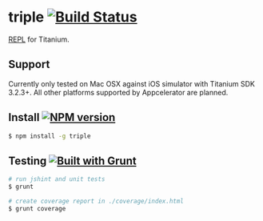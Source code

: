 # triple [![Build Status](https://travis-ci.org/tonylukasavage/triple.svg?branch=master)](https://travis-ci.org/tonylukasavage/ti-repl)

[REPL](http://en.wikipedia.org/wiki/Read%E2%80%93eval%E2%80%93print_loop) for Titanium.

## Support

Currently only tested on Mac OSX against iOS simulator with Titanium SDK 3.2.3+. All other platforms supported by Appcelerator are planned.

## Install [![NPM version](https://badge.fury.io/js/triple.svg)](http://badge.fury.io/js/triple)

```bash
$ npm install -g triple
```

## Testing [![Built with Grunt](https://cdn.gruntjs.com/builtwith.png)](http://gruntjs.com/)

```bash
# run jshint and unit tests
$ grunt

# create coverage report in ./coverage/index.html
$ grunt coverage
```
